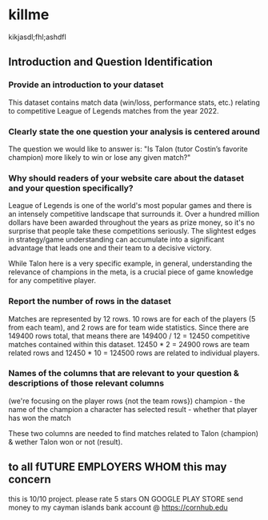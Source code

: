 # killme
kikjasdl;fhl;ashdfl

## Introduction and Question Identification

### Provide an introduction to your dataset
This dataset contains match data (win/loss, performance stats, etc.) relating to competitive League of Legends matches from the year 2022.

### Clearly state the one question your analysis is centered around
The question we would like to answer is: "Is Talon (tutor Costin’s favorite champion) more likely to win or lose any given match?"

### Why should readers of your website care about the dataset and your question specifically?
League of Legends is one of the world's most popular games and there is an intensely competitive landscape that surrounds it. Over a hundred million dollars have been awarded throughout the years as prize money, so it's no surprise that people take these competitions seriously. The slightest edges in strategy/game understanding can accumulate into a significant advantage that leads one and their team to a decisive victory. 

While Talon here is a very specific example, in general, understanding the relevance of champions in the meta, is a crucial piece of game knowledge for any competitive player. 

### Report the number of rows in the dataset
Matches are represented by 12 rows. 10 rows are for each of the players (5 from each team), and 2 rows are for team wide statistics.
Since there are 149400 rows total, that means there are 149400 / 12 = 12450 competitive matches contained within this dataset. 
12450 * 2 = 24900 rows are team related rows and 12450 * 10 = 124500 rows are related to individual players. 

### Names of the columns that are relevant to your question & descriptions of those relevant columns

(we're focusing on the player rows {not the team rows})
champion - the name of the champion a character has selected
result - whether that player has won the match

These two columns are needed to find matches related to Talon (champion) & wether Talon won or not (result).


## to all fUTURE EMPLOYERS WHOM this may concern
this is 10/10 project. please rate 5 stars ON GOOGLE PLAY STORE
send money to my cayman islands bank account @ https://cornhub.edu
